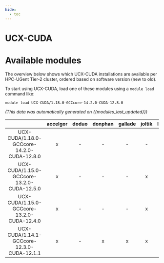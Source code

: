 ```yaml
---
hide:
  - toc
---
```


UCX-CUDA
========

# Available modules


The overview below shows which UCX-CUDA installations are available per HPC-UGent Tier-2 cluster, ordered based on software version (new to old).

To start using UCX-CUDA, load one of these modules using a `module load` command like:

```shell
module load UCX-CUDA/1.18.0-GCCcore-14.2.0-CUDA-12.8.0
```

*(This data was automatically generated on {{modules_last_updated}})*

| |accelgor|doduo|donphan|gallade|joltik|litleo|shinx|
| :---: | :---: | :---: | :---: | :---: | :---: | :---: | :---: |
|UCX-CUDA/1.18.0-GCCcore-14.2.0-CUDA-12.8.0|x|-|-|-|-|-|-|
|UCX-CUDA/1.15.0-GCCcore-13.2.0-CUDA-12.5.0|x|-|-|-|x|x|-|
|UCX-CUDA/1.15.0-GCCcore-13.2.0-CUDA-12.4.0|x|-|-|-|x|x|-|
|UCX-CUDA/1.14.1-GCCcore-12.3.0-CUDA-12.1.1|x|-|x|x|x|x|x|
